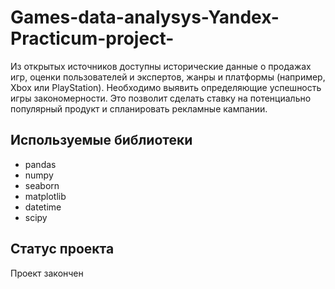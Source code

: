 # Games-data-analysys-Yandex-Practicum-project-
Из открытых источников доступны исторические данные о продажах игр, оценки пользователей и экспертов, жанры и платформы (например, Xbox или PlayStation). Необходимо выявить определяющие успешность игры закономерности. Это позволит сделать ставку на потенциально популярный продукт и спланировать рекламные кампании.

## Используемые библиотеки
- pandas
- numpy
- seaborn
- matplotlib
- datetime
- scipy

## Статус проекта
Проект закончен
